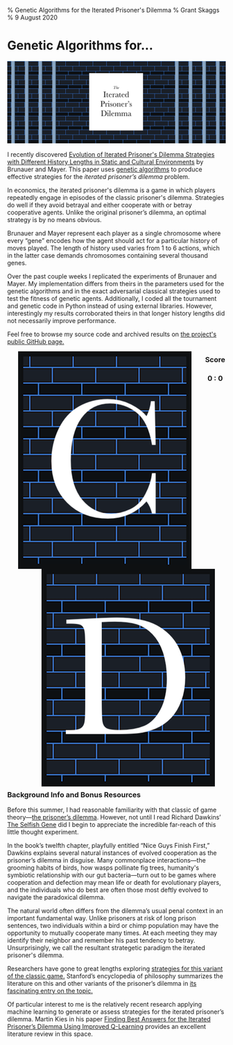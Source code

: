 % Genetic Algorithms for the Iterated Prisoner's Dilemma 
% Grant Skaggs 
% 9 August 2020

# Genetic Algorithms for...

<img src="../resources/ipd/ipd.png" alt="the iterated prisoner's dilemma">

I recently discovered [Evolution of Iterated Prisoner's Dilemma Strategies with Different History Lengths in Static and Cultural Environments](https://www.researchgate.net/publication/220999970_Evolution_of_iterated_prisoner's_dilemma_strategies_with_different_history_lengths_in_static_and_cultural_environments) by Brunauer and Mayer. This paper uses [genetic algorithms](https://towardsdatascience.com/introduction-to-genetic-algorithms-including-example-code-e396e98d8bf3) to produce effective strategies for the *iterated prisoner’s dilemma* problem.

In economics, the iterated prisoner's dilemma is a game in which players repeatedly engage in episodes of the classic prisoner's dilemma. Strategies do well if they avoid betrayal and either cooperate with or betray cooperative agents. Unlike the original prisoner’s dilemma, an optimal strategy is by no means obvious.

Brunauer and Mayer represent each player as a single chromosome where every “gene” encodes how the agent should act for a particular history of moves played. The length of history used varies from 1 to 6 actions, which in the latter case demands chromosomes containing several thousand genes.

Over the past couple weeks I replicated the experiments of Brunauer and Mayer. My implementation differs from theirs in the parameters used for the genetic algorithms and in the exact adversarial classical strategies used to test the fitness of genetic agents. Additionally, I coded all the tournament and genetic code in Python instead of using external libraries. However, interestingly my results corroborated theirs in that longer history lengths did not necessarily improve performance. 

Feel free to browse my source code and archived results on [the project's public GitHub page.](https://github.com/gskaggs/iterated-prisoners-dilemma)

<img src="../resources/ipd/moves/C.png" alt="player one's moves" style="padding-right:30px; padding-left:5%; float:left;">
<img src="../resources/ipd/moves/D.png" alt="player two's moves" style="padding-left:30px; padding-right:5%; float:right;">

<h3 style="text-align:center;">Score</h3>
<h3 style="text-align:center;">0 : 0</h3>

<p style="clear: both;"></p>

### Background Info and Bonus Resources

Before this summer, I had reasonable familiarity with that classic of game theory—[the prisoner’s dilemma](https://en.wikipedia.org/wiki/Prisoner%27s_dilemma). However, not until I read Richard Dawkins’ [The Selfish Gene](https://www.amazon.com/Selfish-Gene-Anniversary-Landmark-Paperback/dp/B0722G5V92) did I begin to appreciate the incredible far-reach of this little thought experiment. 

In the book’s twelfth chapter, playfully entitled “Nice Guys Finish First,” Dawkins explains several natural instances of evolved cooperation as the prisoner’s dilemma in disguise. Many commonplace interactions—the grooming habits of birds, how wasps pollinate fig trees, humanity's symbiotic relationship with our gut bacteria—turn out to be games where cooperation and defection may mean life or death for evolutionary players, and the individuals who do best are often those most deftly evolved to navigate the paradoxical dilemma.

The natural world often differs from the dilemma’s usual penal context in an important fundamental way. Unlike prisoners at risk of long prison sentences, two individuals within a bird or chimp population may have the opportunity to mutually cooperate many times. At each meeting they may identify their neighbor and remember his past tendency to betray. Unsurprisingly, we call the resultant strategetic paradigm the iterated prisoner's dilemma.

Researchers have gone to great lengths exploring [strategies for this variant of the classic game.](https://plato.stanford.edu/entries/prisoner-dilemma/strategy-table.html) Stanford’s encyclopedia of philosophy summarizes the literature on this and other variants of the prisoner’s dilemma in [its fascinating entry on the topic.](https://plato.stanford.edu/entries/prisoner-dilemma/) 

Of particular interest to me is the relatively recent research applying machine learning to generate or assess strategies for the iterated prisoner’s dilemma. Martin Kies in his paper [Finding Best Answers for the Iterated Prisoner’s Dilemma Using Improved Q-Learning](https://papers.ssrn.com/sol3/papers.cfm?abstract_id=3556714) provides an excellent literature review in this space. 



 





